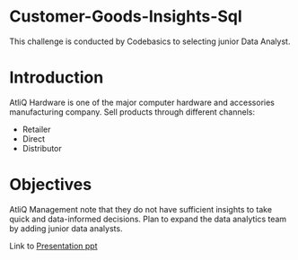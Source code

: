 # Customer-Goods-Insights-Sql
 This challenge is conducted by Codebasics to selecting junior Data Analyst.

# Introduction

 AtliQ Hardware is one of the major computer hardware and accessories manufacturing company.
  Sell products through different channels:
  - Retailer
  - Direct
  - Distributor

# Objectives

  AtliQ Management note that they do not have sufficient insights
to take quick and data-informed decisions.
Plan to expand the data analytics team by adding junior data analysts.

Link to [Presentation ppt](https://app.powerbi.com/groups/me/list?experience=power-bi)



  

